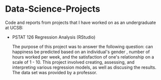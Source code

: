 # Data-Science-Projects
Code and reports from projects that I have worked on as an undergraduate at UCSB: 

* PSTAT 126 Regression Analysis (RStudio)
  
    The purpose of this project was to answer the following question: can happiness be predicted based on an individual's gender , number of hours worked per week, and the satisfaction of one's relationship on a scale of 1 - 10. This project involved  creating, assessing, and interpreting various regression models, as well as discusing the results. The data set was provided  by a professor.  


